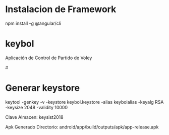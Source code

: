 # Instalacion de Framework
<p>npm install -g @angular/cli</p>

# keybol
Aplicación de Control de Partido de Voley

#<h1>Generar keystore</h1>
<p>
keytool -genkey -v -keystore keybol.keystore -alias keybolalias -keyalg RSA -keysize 2048 -validity 10000
</p>
<p>
Clave Almacen: keysist2018
</p>
<p>
Apk Generado Directorio:  
android/app/build/outputs/apk/app-release.apk
</p>  
